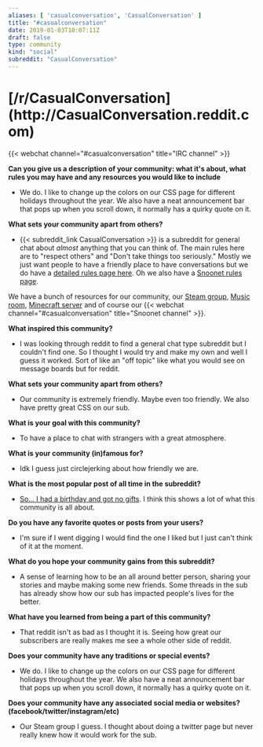 ```yaml
---
aliases: [ 'casualconversation', 'CasualConversation' ]
title: "#casualconversation"
date: 2019-01-03T10:07:11Z
draft: false
type: community
kind: "social"
subreddit: "CasualConversation"
---
```


<h1>[/r/CasualConversation](http://CasualConversation.reddit.com)</h1>
{{< webchat channel="#casualconversation" title="IRC channel" >}}


**Can you give us a description of your community: what it's about, what rules you may have and any resources you would like to include**

* We do. I like to change up the colors on our CSS page for different holidays throughout the year. We also have a neat announcement bar that pops up when you scroll down, it normally has a quirky quote on it.

**What sets your community apart from others?**

* {{< subreddit_link CasualConversation >}} is a subreddit for general chat about *almost* anything that you can think of. The main rules here are to "respect others" and "Don't take things too seriously." Mostly we just want people to have a friendly place to have conversations but we do have a [detailed rules page here](http://www.reddit.com/r/CasualConversation/wiki/rules). Oh we also have a [Snoonet rules page](/ccrules).

We have a bunch of resources for our community, our [Steam group](http://steamcommunity.com/groups/rCasualConversation), [Music room](https://plug.dj/casualconversation), [Minecraft server](http://www.reddit.com/r/casualminecrafting) and of course our {{< webchat channel="#casualconversation" title="Snoonet channel" >}}.


**What inspired this community?**

* I was looking through reddit to find a general chat type subreddit but I couldn't find one. So I thought I would try and make my own and well I guess it worked. Sort of like an "off topic" like what you would see on message boards but for reddit.


**What sets your community apart from others?**

* Our community is extremely friendly. Maybe even too friendly. We also have pretty great CSS on our sub.


**What is your goal with this community?**

* To have a place to chat with strangers with a great atmosphere.


**What is your community (in)famous for?**

* Idk I guess just circlejerking about how friendly we are.


**What is the most popular post of all time in the subreddit?**

* [So... I had a birthday and got no gifts](http://redd.it/2kyv3x). I think this shows a lot of what this community is all about.


**Do you have any favorite quotes or posts from your users?**

* I'm sure if I went digging I would find the one I liked but I just can't think of it at the moment.


**What do you hope your community gains from this subreddit?**

* A sense of learning how to be an all around better person, sharing your stories and maybe making some new friends. Some threads in the sub has already show how our sub has impacted people's lives for the better.


**What have you learned from being a part of this community?**

* That reddit isn't as bad as I thought it is. Seeing how great our subscribers are really makes me see a whole other side of reddit.


**Does your community have any traditions or special events?**

* We do. I like to change up the colors on our CSS page for different holidays throughout the year. We also have a neat announcement bar that pops up when you scroll down, it normally has a quirky quote on it.

**Does your community have any associated social media or websites? (facebook/twitter/instagram/etc)**

* Our Steam group I guess. I thought about doing a twitter page but never really knew how it would work for the sub.
